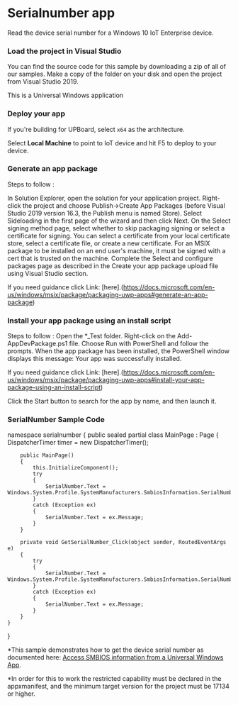 
# Serialnumber app 

Read the device serial number for a Windows 10 IoT Enterprise device. 
  
### Load the project in Visual Studio  
  
You can find the source code for this sample by downloading a zip of all of our samples. Make a copy of the folder on your disk and open the project from Visual Studio 2019.  
  
This is a Universal Windows application 

### Deploy your app  
  
If you're building for UPBoard, select `x64` as the architecture.   
  
Select **Local Machine** to point to IoT device and hit F5 to deploy to your device. 

### Generate an app package

Steps to follow :

 In Solution Explorer, open the solution for your application project.
 Right-click the project and choose Publish->Create App Packages (before Visual Studio 2019 version 16.3, the Publish menu is named Store).
 Select Sideloading in the first page of the wizard and then click Next.
 On the Select signing method page, select whether to skip packaging signing or select a certificate for signing. You can select a certificate from your local certificate store, select a certificate file, or create a new certificate. For an MSIX package to be installed on an end user's machine, it must be signed with a cert that is trusted on the machine.
 Complete the Select and configure packages page as described in the Create your app package upload file using Visual Studio section.

 If you need guidance click Link: [here].(https://docs.microsoft.com/en-us/windows/msix/package/packaging-uwp-apps#generate-an-app-package)  
  
### Install your app package using an install script

Steps to follow :
 Open the *_Test folder.
 Right-click on the Add-AppDevPackage.ps1 file. Choose Run with PowerShell and follow the prompts.
 When the app package has been installed, the PowerShell window displays this message: Your app was successfully installed.

 If you need guidance click Link: [here].(https://docs.microsoft.com/en-us/windows/msix/package/packaging-uwp-apps#install-your-app-package-using-an-install-script)  
  
 Click the Start button to search for the app by name, and then launch it.

### SerialNumber Sample Code

namespace serialnumber
{
    public sealed partial class MainPage : Page
    {
        DispatcherTimer timer = new DispatcherTimer();

        public MainPage()
        {
            this.InitializeComponent();
            try
            {
                SerialNumber.Text = Windows.System.Profile.SystemManufacturers.SmbiosInformation.SerialNumber;
            }
            catch (Exception ex)
            {
                SerialNumber.Text = ex.Message;
            }
        }

        private void GetSerialNumber_Click(object sender, RoutedEventArgs e)
        {
            try
            {
                SerialNumber.Text = Windows.System.Profile.SystemManufacturers.SmbiosInformation.SerialNumber;
            }
            catch (Exception ex)
            {
                SerialNumber.Text = ex.Message;
            }
        }
    }
}

*This sample demonstrates how to get the device serial number as documented here: [Access SMBIOS information from a Universal Windows App](https://docs.microsoft.com/en-us/windows/desktop/SysInfo/access-smbios-information-from-a-universal-windows-app).

*In order for this to work the restricted capability must be declared in the appxmanifest, and the minimum target version for the project must be 17134 or higher.

